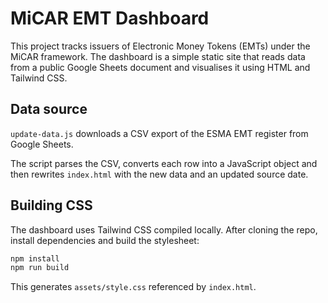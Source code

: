 # MiCAR EMT Dashboard

This project tracks issuers of Electronic Money Tokens (EMTs) under the MiCAR framework. The dashboard is a simple static site that reads data from a public Google Sheets document and visualises it using HTML and Tailwind CSS.

## Data source

`update-data.js` downloads a CSV export of the ESMA EMT register from Google Sheets.

The script parses the CSV, converts each row into a JavaScript object and then rewrites `index.html` with the new data and an updated source date.

## Building CSS

The dashboard uses Tailwind CSS compiled locally. After cloning the repo, install dependencies and build the stylesheet:

```bash
npm install
npm run build
```

This generates `assets/style.css` referenced by `index.html`.
